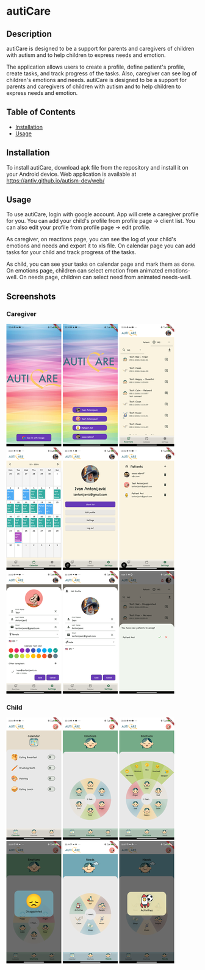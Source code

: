 # autiCare

## Description
autiCare is designed to be a support for parents and caregivers of children with autism and to help children to express needs and emotion.

The application allows users to create a profile, define patient's profile, create tasks, and track progress of the tasks.
Also, caregiver can see log of children's emotions and needs.
autiCare is designed to be a support for parents and caregivers of children with autism and to help children to express needs and emotion.

## Table of Contents
* [Installation](#installation)
* [Usage](#usage)

## Installation
To install autiCare, download apk file from the repository and install it on your Android device.
Web application is available at https://antiv.github.io/autism-dev/web/

## Usage
To use autiCare, login with google account. App will crete a caregiver profile for you. 
You can add your child's profile from profile page -> client list. 
You can also edit your profile from profile page -> edit profile.

As caregiver, on reactions page, you can see the log of your child's emotions and needs and export it to xls file.
On calendar page you can add tasks for your child and track progress of the tasks.

As child, you can see your tasks on calendar page and mark them as done.
On emotions page, children can select emotion from animated emotions-well.
On needs page, children can select need from animated needs-well.

## Screenshots

### Caregiver
![Screenshot](./screenshots/1.png)
![Screenshot](./screenshots/2.png)
![Screenshot](./screenshots/3.png)
![Screenshot](./screenshots/4.png)
![Screenshot](./screenshots/5.png)
![Screenshot](./screenshots/6.png)
![Screenshot](./screenshots/7.png)
![Screenshot](./screenshots/8.png)
![Screenshot](./screenshots/15.png)

### Child
![Screenshot](./screenshots/9.png)
![Screenshot](./screenshots/10.png)
![Screenshot](./screenshots/11.png)
![Screenshot](./screenshots/12.png)
![Screenshot](./screenshots/13.png)
![Screenshot](./screenshots/14.png)
    
